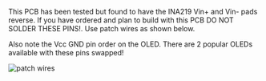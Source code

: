 This PCB has been tested but found to have the INA219 Vin+ and Vin- pads reverse.  If you have ordered and plan to build with this PCB DO NOT SOLDER THESE PINS!.  Use patch wires as shown below.

Also note the Vcc GND pin order on the OLED.  There are 2 popular OLEDs available with these pins swapped!

![patch wires](/PCB_V1.png)
